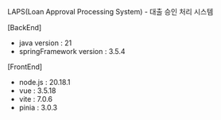 L A P S(Loan Approval Processing System) - 대출 승인 처리 시스템

[BackEnd]
- java version            : 21
- springFramework version : 3.5.4

[FrontEnd]
- node.js : 20.18.1
- vue     : 3.5.18
- vite    : 7.0.6
- pinia   : 3.0.3
